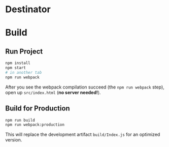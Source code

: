 # Destinator

# Build

## Run Project

```sh
npm install
npm start
# in another tab
npm run webpack
```
After you see the webpack compilation succeed (the `npm run webpack` step), open up `src/index.html` (**no server needed!**).

## Build for Production

```sh
npm run build
npm run webpack:production
```

This will replace the development artifact `build/Index.js` for an optimized version.
